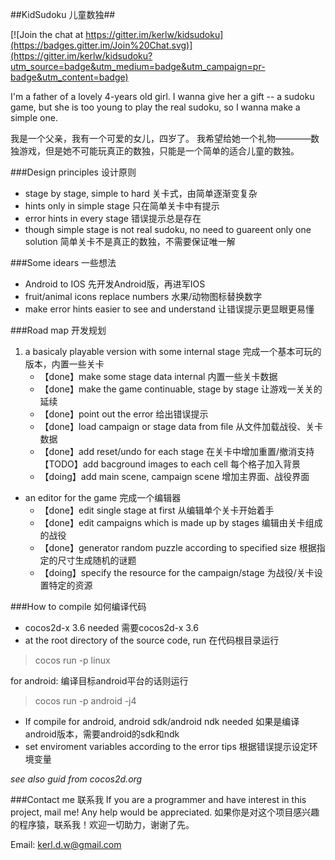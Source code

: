 ##KidSudoku 儿童数独##

[![Join the chat at https://gitter.im/kerlw/kidsudoku](https://badges.gitter.im/Join%20Chat.svg)](https://gitter.im/kerlw/kidsudoku?utm_source=badge&utm_medium=badge&utm_campaign=pr-badge&utm_content=badge)

I'm a father of a  lovely 4-years old girl.
I wanna give her a gift -- a sudoku game, but she is too young to play the real sudoku, so I wanna make a simple one.

我是一个父亲，我有一个可爱的女儿，四岁了。
我希望给她一个礼物————数独游戏，但是她不可能玩真正的数独，只能是一个简单的适合儿童的数独。

###Design principles 设计原则
* stage by stage, simple to hard 关卡式，由简单逐渐变复杂
* hints only in simple stage 只在简单关卡中有提示
* error hints in every stage 错误提示总是存在
* though simple stage is not real sudoku, no need to guareent only one solution 简单关卡不是真正的数独，不需要保证唯一解


###Some idears 一些想法
* Android to IOS 先开发Android版，再进军IOS
* fruit/animal icons replace numbers 水果/动物图标替换数字
* make error hints easier to see and understand 让错误提示更显眼更易懂

###Road map 开发规划
1. a basicaly playable version with some internal stage 完成一个基本可玩的版本，内置一些关卡
	* 【done】make some stage data internal 内置一些关卡数据
	* 【done】make the game continuable, stage by stage 让游戏一关关的延续
	* 【done】point out the error 给出错误提示
	* 【done】load campaign or stage data from file 从文件加载战役、关卡数据
	* 【done】add reset/undo for each stage 在关卡中增加重置/撤消支持【TODO】add bacground images to each cell 每个格子加入背景
	* 【doing】add main scene, campaign scene 增加主界面、战役界面
+ an editor for the game 完成一个编辑器
	* 【done】edit single stage at first 从编辑单个关卡开始着手
	* 【done】edit campaigns which is made up by stages 编辑由关卡组成的战役
	* 【done】generator random puzzle according to specified size 根据指定的尺寸生成随机的谜题
	* 【doing】specify the resource for the campaign/stage 为战役/关卡设置特定的资源

###How to compile 如何编译代码
*  cocos2d-x 3.6 needed 需要cocos2d-x 3.6
* at the root directory of the source code, run 在代码根目录运行

> cocos run -p linux

for android: 编译目标android平台的话则运行

> cocos run -p android -j4

* If compile for android, android sdk/android ndk needed 如果是编译android版本，需要android的sdk和ndk
* set enviroment  variables according to the error tips 根据错误提示设定环境变量

*see also guid from cocos2d.org*

###Contact me 联系我
If you are a programmer and have interest in this project, mail me!  Any help would be appreciated.
如果你是对这个项目感兴趣的程序猿，联系我！欢迎一切助力，谢谢了先。

Email: kerl.d.w@gmail.com